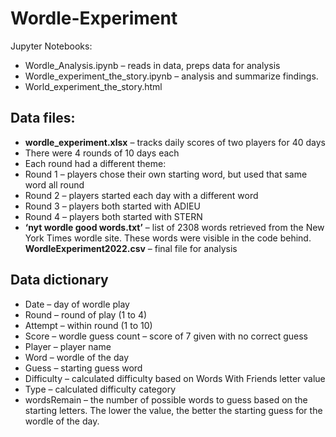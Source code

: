 # Wordle-Experiment
Jupyter Notebooks:
-	Wordle_Analysis.ipynb – reads in data, preps data for analysis
-	Wordle_experiment_the_story.ipynb – analysis and summarize findings.
-	World_experiment_the_story.html

## Data files:
-	**wordle_experiment.xlsx** – tracks daily scores of two players for 40 days
-	There were 4 rounds of 10 days each
-	Each round had a different theme:
  -  Round 1 – players chose their own starting word, but used that same word all round
  -  Round 2 – players started each day with a different word
  -  Round 3 – players both started with ADIEU
  -  Round 4 – players both started with STERN
-	**‘nyt wordle good words.txt’** – list of 2308 words retrieved from the New York Times wordle site. These words were visible in the code behind.
	**WordleExperiment2022.csv** – final file for analysis
##	Data dictionary
-	Date – day of wordle play
-	Round – round of play (1 to 4)
-	Attempt – within round (1 to 10)
-	Score – wordle guess count – score of 7 given with no correct guess
-	Player – player name
-	Word – wordle of the day
-	Guess – starting guess word
-	Difficulty – calculated difficulty based on Words With Friends letter value
-	Type – calculated difficulty category
-	wordsRemain – the number of possible words to guess based on the starting letters. The lower the value, the better the starting guess for the wordle of the day.
